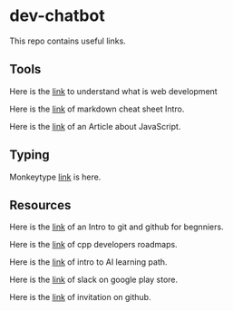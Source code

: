 # dev-chatbot

This repo contains useful links.

## Tools

Here is the [link](https://go-techsolution.hashnode.dev/lets-understand-what-is-web-development) to understand what is web development

Here is the [link](https://www.freecodecamp.org/news/markdown-cheat-sheet/) of markdown cheat sheet Intro.

Here is the [link](https://developer.mozilla.org/en-US/docs/Learn/JavaScript/First_steps/What_is_JavaScript) of an Article about JavaScript.

## Typing

Monkeytype [link](https://github.com/famashines/dev-chatbot.git) is here.

## Resources

Here is the [link](https://kirtan2004.hashnode.dev/an-intro-to-git-and-github-for-beginners) of an Intro to git and github for begnniers.

Here is the [link](https://miro.com/app/board/o9J_lpap34Q=/) of cpp developers roadmaps.

Here is the [link](https://www.cloudskillsboost.google/paths/118) of intro to AI learning path.

Here is the [link](https://play.google.com/store/apps/details?id=com.Slack) of slack on google play store.

Here is the [link](https://github.com/famashines/dev-setup) of invitation on github.